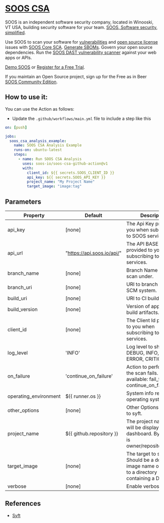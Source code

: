# [SOOS CSA](https://soos.io/products/container-product)

SOOS is an independent software security company, located in Winooski, VT USA, building security software for your team. [SOOS, Software security, simplified](https://soos.io).

Use SOOS to scan your software for [vulnerabilities](https://app.soos.io/research/vulnerabilities) and [open source license](https://app.soos.io/research/licenses) issues with [SOOS Core SCA](https://soos.io/sca-product). [Generate SBOMs](https://kb.soos.io/help/generating-a-software-bill-of-materials-sbom). Govern your open source dependencies. Run the [SOOS DAST vulnerability scanner](https://soos.io/dast-product) against your web apps or APIs.

[Demo SOOS](https://app.soos.io/demo) or [Register for a Free Trial](https://app.soos.io/register).

If you maintain an Open Source project, sign up for the Free as in Beer [SOOS Community Edition](https://soos.io/products/community-edition).

## How to use it:

You can use the Action as follows:

- Update the `.github/workflows/main.yml` file to include a step like this
``` yaml
on: [push]

jobs:
  soos_csa_analysis_example:
    name: SOOS CSA Analysis Example
    runs-on: ubuntu-latest
    steps:
      - name: Run SOOS CSA Analysis
        uses: soos-io/soos-csa-github-action@v1
        with:
          client_id: ${{ secrets.SOOS_CLIENT_ID }}
          api_key: ${{ secrets.SOOS_API_KEY }}
          project_name: "My Project Name"
          target_image: "image:tag"

```

## Parameters

| Property               | Default                      | Description                                                                                                                  |
|------------------------|------------------------------|------------------------------------------------------------------------------------------------------------------------------|
| api_key                | [none]                       | The Api Key provided to you when subscribing to SOOS services.                                                               |
| api_url                | "https://api.soos.io/api/"   | The API BASE URI provided to you when subscribing to SOOS services.                                                          |
| branch_name            | [none]                       | Branch Name to create scan under.                                                                                            |
| branch_uri             | [none]                       | URI to branch from SCM system.                                                                                               |
| build_uri              | [none]                       | URI to CI build info.                                                                                                        |
| build_version          | [none]                       | Version of application build artifacts.                                                                                      |
| client_id              | [none]                       | The Client Id provided to you when subscribing to SOOS services.                                                             |
| log_level              | 'INFO'                       | Log level to show: DEBUG, INFO, WARN, ERROR, CRITICAL.                                                                       |
| on_failure             | 'continue_on_failure'        | Action to perform when the scan fails. Values available: fail_the_build, continue_on_failure.                                |
| operating_environment  | ${{ runner.os }}             | System info regarding operating system, etc.                                                                                 |
| other_options          | [none]                       | Other Options to pass to syft.                                                                                               |
| project_name           | ${{ github.repository }}     | The project name that will be displayed on the dashboard. By Default is owner/repository_name.                               |
| target_image           | [none]                       | The target to scan. Should be a docker image name or a path to a directory containing a Dockerfile.                          |
| verbose                | [none]                       | Enable verbose logging.                                                                                                      |


## References
 - [Syft](https://github.com/anchore/syft)

